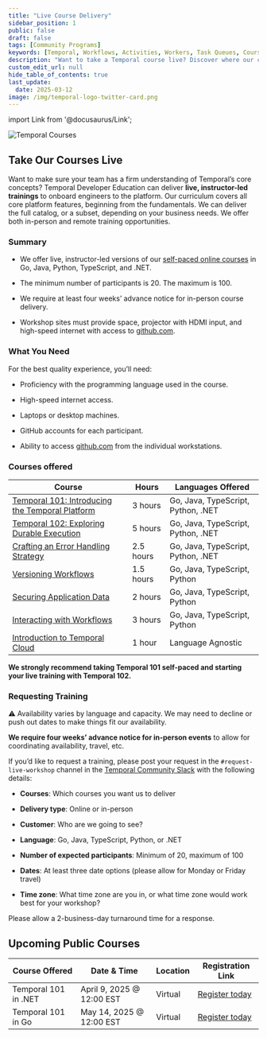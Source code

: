 ```yaml
---
title: "Live Course Delivery"
sidebar_position: 1
public: false
draft: false
tags: [Community Programs]
keywords: [Temporal, Workflows, Activities, Workers, Task Queues, Courses, external service, games, signals, queries, updates]
description: "Want to take a Temporal course live? Discover where our courses are being taught live or request a live delivery for your community."
custom_edit_url: null
hide_table_of_contents: true
last_update:
  date: 2025-03-12
image: /img/temporal-logo-twitter-card.png
---
```


import Link from '@docusaurus/Link';

<img className="banner" src="/img/banners/courses.png" alt="Temporal Courses" />

## Take Our Courses Live

Want to make sure your team has a firm understanding of Temporal’s core concepts? 
Temporal Developer Education can deliver **live, instructor-led trainings** to onboard engineers to the platform. 
Our curriculum covers all core platform features, beginning from the fundamentals. 
We can deliver the full catalog, or a subset, depending on your business needs. 
We offer both in-person and remote training opportunities.

### Summary

- We offer live, instructor-led versions of our [self-paced online courses](https://learn.temporal.io/courses) in Go, Java, Python, TypeScript, and .NET. 

- The minimum number of participants is 20. The maximum is 100.

- We require at least four weeks’ advance notice for in-person course delivery.

- Workshop sites must provide space, projector with HDMI input, and high-speed internet with access to [github.com](http://github.com).

### What You Need

For the best quality experience, you’ll need:

- Proficiency with the programming language used in the course.

- High-speed internet access.

- Laptops or desktop machines.

- GitHub accounts for each participant.

- Ability to access [github.com](http://github.com) from the individual workstations.

### Courses offered

| Course                                                                                             | Hours     | Languages Offered                  |
| -------------------------------------------------------------------------------------------------- | --------- | ---------------------------------- |
| [Temporal 101: Introducing the Temporal Platform](https://learn.temporal.io/courses/temporal_101/) | 3 hours   | Go, Java, TypeScript, Python, .NET |
| [Temporal 102: Exploring Durable Execution](https://learn.temporal.io/courses/temporal_102/)       | 5 hours   | Go, Java, TypeScript, Python, .NET       |
| [Crafting an Error Handling Strategy](https://learn.temporal.io/courses/errstrat/)                 | 2.5 hours | Go, Java, TypeScript, Python, .NET       |
| [Versioning Workflows](https://learn.temporal.io/courses/versioning/)                              | 1.5 hours | Go, Java, TypeScript, Python       |
| [Securing Application Data](https://learn.temporal.io/courses/appdatasec/)                         | 2 hours   | Go, Java, TypeScript, Python       |
| [Interacting with Workflows](https://learn.temporal.io/courses/interacting_with_workflows/)        | 3 hours   | Go, Java, TypeScript, Python       |
| [Introduction to Temporal Cloud](https://learn.temporal.io/courses/intro_to_temporal_cloud/)       | 1 hour    | Language Agnostic                  |

**We strongly recommend taking Temporal 101 self-paced and starting your live training with Temporal 102.**

### Requesting Training

⚠️ Availability varies by language and capacity. We may need to decline or push out dates to make things fit our availability.

**We require four weeks’ advance notice for in-person events** to allow for coordinating availability, travel, etc.

If you’d like to request a training, please post your request in the `#request-live-workshop` channel in the [Temporal Community Slack](https://t.mp/slack) with the following details:

- **Courses**: Which courses you want us to deliver

- **Delivery type**: Online or in-person

- **Customer**: Who are we going to see?

- **Language**: Go, Java, TypeScript, Python, or .NET

- **Number of expected participants**: Minimum of 20, maximum of 100

- **Dates**: At least three date options (please allow for Monday or Friday travel)

- **Time zone**: What time zone are you in, or what time zone would work best for your workshop?

Please allow a 2-business-day turnaround time for a response.

## Upcoming Public Courses

| Course Offered | Date & Time | Location | Registration Link | 
| -------------- | ---- | -------- | ----------------- |
| Temporal 101 in .NET | April 9, 2025 @ 12:00 EST | Virtual | [Register today](https://pages.temporal.io/workshop-dotnet-101-2504) |
| Temporal 101 in Go | May 14, 2025 @ 12:00 EST | Virtual | [Register today](https://pages.temporal.io/workshop-go-101-2505) |